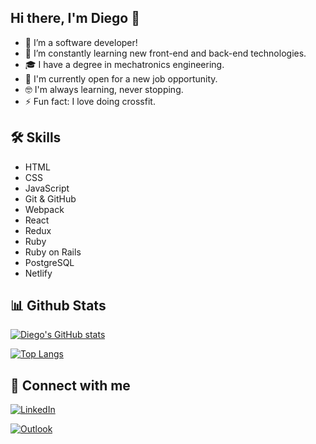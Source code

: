 ## Hi there, I'm Diego 👋

- 🔭 I’m a software developer!
- 🌱 I’m constantly learning new front-end and back-end technologies.
- 🎓 I have a degree in mechatronics engineering.
- 🤔 I'm currently open for a new job opportunity.
- :nerd_face: I'm always learning, never stopping.
- ⚡ Fun fact: I love doing crossfit.

## 🛠 Skills
- HTML
- CSS
- JavaScript
- Git & GitHub
- Webpack
- React
- Redux
- Ruby
- Ruby on Rails
- PostgreSQL
- Netlify

## 📊 Github Stats

[![Diego's GitHub stats](https://github-readme-stats.vercel.app/api?username=diegoyon&show_icons=true)](https://github.com/anuraghazra/github-readme-stats)

[![Top Langs](https://github-readme-stats.vercel.app/api/top-langs/?username=diegoyon&layout=compact)](https://github.com/anuraghazra/github-readme-stats)

## 🤝 Connect with me
<a href="https://www.linkedin.com/in/diego-yon/"><img src="https://img.shields.io/badge/LinkedIn-0077B5?style=for-the-badge&logo=linkedin&logoColor=white" alt="LinkedIn"/></a>

<a href="mailto:diegoyon@outlook.com"><img src="https://img.shields.io/badge/Microsoft_Outlook-0078D4?style=for-the-badge&logo=microsoft-outlook&logoColor=white" alt="Outlook"/></a>
